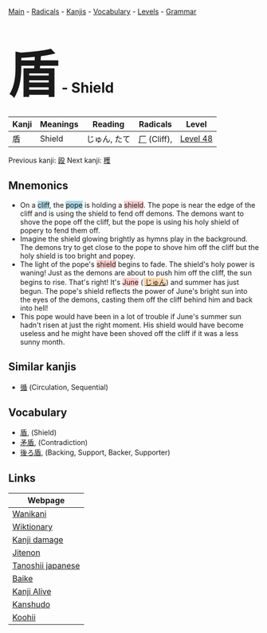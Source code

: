 <style> bigfont {font-size: 100px}</style>
[Main](../README.md) -
[Radicals](../radicals.md) -
[Kanjis](../kanjis.md) -
[Vocabulary](../vocabulary.md) -
[Levels](../levels.md) -
[Grammar](../grammar.md)
# <bigfont> 盾</bigfont> - Shield 

| Kanji | Meanings | Reading | Radicals | Level |
| --- | --- | --- | --- | --- |
| 盾 | Shield | じゅん, たて | [厂](../radicals/厂.md) (Cliff),  | [Level 48](../levels/wk_level48.md) |

Previous kanji: [殴](殴.md) Next kanji: [穫](穫.md) 

## Mnemonics
 * On a <span style="background-color:#ADD8E6"> cliff</span>, the <span style="background-color:#ADD8E6"> pope</span> is holding a <span style="background-color:#ffcccb"> shield</span>. The pope is near the edge of the cliff and is using the shield to fend off demons. The demons want to shove the pope off the cliff, but the pope is using his holy shield of popery to fend them off.
* Imagine the shield glowing brightly as hymns play in the background. The demons try to get close to the pope to shove him off the cliff but the holy shield is too bright and popey.
* The light of the pope's <span style="background-color:#ffcccb"> shield</span> begins to fade. The shield's holy power is waning! Just as the demons are about to push him off the cliff, the sun begins to rise. That's right! It's <span style="background-color:#ffcccb"> June</span> (<span style="background-color:#fed8b1"> [じゅん](https://jisho.org/search/じゅん)</span>) and summer has just begun. The pope's shield reflects the power of June's bright sun into the eyes of the demons, casting them off the cliff behind him and back into hell!
* This pope would have been in a lot of trouble if June's summer sun hadn't risen at just the right moment. His shield would have become useless and he might have been shoved off the cliff if it was a less sunny month.


## Similar kanjis
 * [循](循.md) (Circulation, Sequential)


## Vocabulary
 * [盾](../vocabulary/盾.md), (Shield)
* [矛盾](../vocabulary/盾.md), (Contradiction)
* [後ろ盾](../vocabulary/盾.md), (Backing, Support, Backer, Supporter)



## Links 

| Webpage |
| --- |
| [Wanikani          ](https://www.wanikani.com/kanji/盾) |
| [Wiktionary        ](https://en.wiktionary.org/wiki/盾) |
| [Kanji damage      ](http://www.kanjidamage.com/kanji/search?utf8=✓&q=盾) |
| [Jitenon           ](https://jitenon.com/kanji/盾) |
| [Tanoshii japanese ](https://www.tanoshiijapanese.com/dictionary/kanji.cfm?k=盾) |
| [Baike             ](https://baike.baidu.com/item/盾) |
| [Kanji Alive       ](https://app.kanjialive.com/盾) |
| [Kanshudo          ](https://www.kanshudo.com/searchmn?q=盾) |
| [Koohii            ](https://kanji.koohii.com/study/kanji/盾) |
